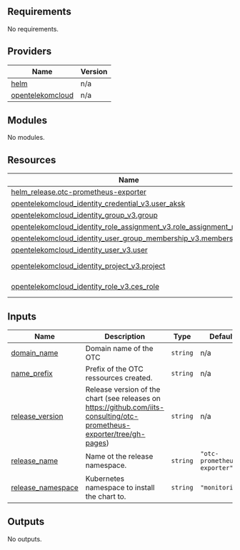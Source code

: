 <!-- BEGIN_TF_DOCS -->
## Requirements

No requirements.

## Providers

| Name | Version |
|------|---------|
| <a name="provider_helm"></a> [helm](#provider\_helm) | n/a |
| <a name="provider_opentelekomcloud"></a> [opentelekomcloud](#provider\_opentelekomcloud) | n/a |

## Modules

No modules.

## Resources

| Name | Type |
|------|------|
| [helm_release.otc-prometheus-exporter](https://registry.terraform.io/providers/hashicorp/helm/latest/docs/resources/release) | resource |
| [opentelekomcloud_identity_credential_v3.user_aksk](https://registry.terraform.io/providers/opentelekomcloud/opentelekomcloud/latest/docs/resources/identity_credential_v3) | resource |
| [opentelekomcloud_identity_group_v3.group](https://registry.terraform.io/providers/opentelekomcloud/opentelekomcloud/latest/docs/resources/identity_group_v3) | resource |
| [opentelekomcloud_identity_role_assignment_v3.role_assignment_read](https://registry.terraform.io/providers/opentelekomcloud/opentelekomcloud/latest/docs/resources/identity_role_assignment_v3) | resource |
| [opentelekomcloud_identity_user_group_membership_v3.membership](https://registry.terraform.io/providers/opentelekomcloud/opentelekomcloud/latest/docs/resources/identity_user_group_membership_v3) | resource |
| [opentelekomcloud_identity_user_v3.user](https://registry.terraform.io/providers/opentelekomcloud/opentelekomcloud/latest/docs/resources/identity_user_v3) | resource |
| [opentelekomcloud_identity_project_v3.project](https://registry.terraform.io/providers/opentelekomcloud/opentelekomcloud/latest/docs/data-sources/identity_project_v3) | data source |
| [opentelekomcloud_identity_role_v3.ces_role](https://registry.terraform.io/providers/opentelekomcloud/opentelekomcloud/latest/docs/data-sources/identity_role_v3) | data source |

## Inputs

| Name | Description | Type | Default | Required |
|------|-------------|------|---------|:--------:|
| <a name="input_domain_name"></a> [domain\_name](#input\_domain\_name) | Domain name of the OTC | `string` | n/a | yes |
| <a name="input_name_prefix"></a> [name\_prefix](#input\_name\_prefix) | Prefix of the OTC ressources created. | `string` | n/a | yes |
| <a name="input_release_version"></a> [release\_version](#input\_release\_version) | Release version of the chart (see releases on https://github.com/iits-consulting/otc-prometheus-exporter/tree/gh-pages) | `string` | n/a | yes |
| <a name="input_release_name"></a> [release\_name](#input\_release\_name) | Name ot the release namespace. | `string` | `"otc-prometheus-exporter"` | no |
| <a name="input_release_namespace"></a> [release\_namespace](#input\_release\_namespace) | Kubernetes namespace to install the chart to. | `string` | `"monitoring"` | no |

## Outputs

No outputs.
<!-- END_TF_DOCS -->